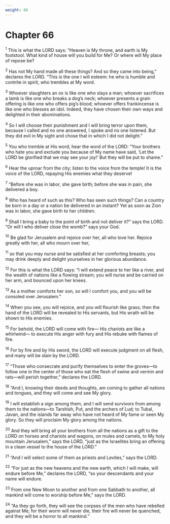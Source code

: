 ```yaml
---
weight: 66
---
```


# Chapter 66

<sup>1</sup> This is what the LORD says: “Heaven is My throne, and earth is My footstool. What kind of house will you build for Me? Or where will My place of repose be? 

<sup>2</sup> Has not My hand made all these things? And so they came into being,” declares the LORD. “This is the one I will esteem: he who is humble and contrite in spirit, who trembles at My word. 

<sup>3</sup> Whoever slaughters an ox is like one who slays a man; whoever sacrifices a lamb is like one who breaks a dog’s neck; whoever presents a grain offering is like one who offers pig’s blood; whoever offers frankincense is like one who blesses an idol. Indeed, they have chosen their own ways and delighted in their abominations. 

<sup>4</sup> So I will choose their punishment and I will bring terror upon them, because I called and no one answered, I spoke and no one listened. But they did evil in My sight and chose that in which I did not delight.” 

<sup>5</sup> You who tremble at His word, hear the word of the LORD: “Your brothers who hate you and exclude you because of My name have said, ‘Let the LORD be glorified that we may see your joy!’ But they will be put to shame.” 

<sup>6</sup> Hear the uproar from the city; listen to the voice from the temple! It is the voice of the LORD, repaying His enemies what they deserve! 

<sup>7</sup> “Before she was in labor, she gave birth; before she was in pain, she delivered a boy. 

<sup>8</sup> Who has heard of such as this? Who has seen such things? Can a country be born in a day or a nation be delivered in an instant? Yet as soon as Zion was in labor, she gave birth to her children. 

<sup>9</sup> Shall I bring a baby to the point of birth and not deliver it?” says the LORD. “Or will I who deliver close the womb?” says your God. 

<sup>10</sup> Be glad for Jerusalem and rejoice over her, all who love her. Rejoice greatly with her, all who mourn over her, 

<sup>11</sup> so that you may nurse and be satisfied at her comforting breasts; you may drink deeply and delight yourselves in her glorious abundance. 

<sup>12</sup> For this is what the LORD says: “I will extend peace to her like a river, and the wealth of nations like a flowing stream; you will nurse and be carried on her arm, and bounced upon her knees. 

<sup>13</sup> As a mother comforts her son, so will I comfort you, and you will be consoled over Jerusalem.” 

<sup>14</sup> When you see, you will rejoice, and you will flourish like grass; then the hand of the LORD will be revealed to His servants, but His wrath will be shown to His enemies. 

<sup>15</sup> For behold, the LORD will come with fire— His chariots are like a whirlwind— to execute His anger with fury and His rebuke with flames of fire. 

<sup>16</sup> For by fire and by His sword, the LORD will execute judgment on all flesh, and many will be slain by the LORD. 

<sup>17</sup> “Those who consecrate and purify themselves to enter the groves—to follow one in the center of those who eat the flesh of swine and vermin and rats—will perish together,” declares the LORD. 

<sup>18</sup> “And I, knowing their deeds and thoughts, am coming to gather all nations and tongues, and they will come and see My glory. 

<sup>19</sup> I will establish a sign among them, and I will send survivors from among them to the nations—to Tarshish, Put, and the archers of Lud; to Tubal, Javan, and the islands far away who have not heard of My fame or seen My glory. So they will proclaim My glory among the nations. 

<sup>20</sup> And they will bring all your brothers from all the nations as a gift to the LORD on horses and chariots and wagons, on mules and camels, to My holy mountain Jerusalem,” says the LORD, “just as the Israelites bring an offering in a clean vessel to the house of the LORD.” 

<sup>21</sup> “And I will select some of them as priests and Levites,” says the LORD. 

<sup>22</sup> “For just as the new heavens and the new earth, which I will make, will endure before Me,” declares the LORD, “so your descendants and your name will endure. 

<sup>23</sup> From one New Moon to another and from one Sabbath to another, all mankind will come to worship before Me,” says the LORD. 

<sup>24</sup> “As they go forth, they will see the corpses of the men who have rebelled against Me; for their worm will never die, their fire will never be quenched, and they will be a horror to all mankind.”

